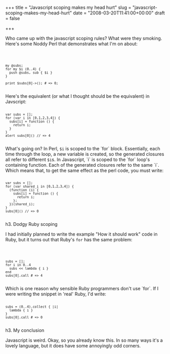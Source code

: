 +++
title = "Javascript scoping makes my head hurt"
slug = "javascript-scoping-makes-my-head-hurt"
date = "2008-03-20T11:41:00+00:00"
draft = false

+++

Who came up with the javascript scoping rules? What were they smoking. Here's some Noddy Perl that demonstrates what I'm on about:

<code>

    my @subs; 
    for my $i (0..4) {
      push @subs, sub { $i }
    }

    print $subs[0]->(); # => 0;

</code>
Here's the equivalent (or what I thought should be the equivalent) in Javscript:

<code>

    var subs = [];
    for (var i in [0,1,2,3,4]) {
      subs[i] = function () {
        return i;
      }
    }
    alert subs[0]() // => 4

</code>
What's going on? In Perl, <code>$i</code> is scoped to the `for` block. Essentially, each time through the loop, a new variable is created, so the generated closures all refer to different <code>$i</code>s. In Javascript, `i` is scoped to the `for` loop's containing function. Each of the generated closures refer to the same `i`. Which means that, to get the same effect as the perl code, you must write:

<code>

    var subs = [];
    for (var shared_i in [0,1,2,3,4]) {
      (function (i) {
        subs[i] = function () {
          return i;
        };
      })(shared_i);
    }
    subs[0]() // => 0

</code>
h3. Dodgy Ruby scoping

I had initially planned to write the example "How it should work" code in Ruby, but it turns out that Ruby's `for` has the same problem:

<code>

    subs = [];
    for i in 0..4
      subs << lambda { i }
    end
    subs[0].call # => 4

</code>
Which is one reason why sensible Ruby programmers don't use `for`. If I were writing the snippet in 'real' Ruby, I'd write:

<code>

    subs = (0..4).collect { |i|
      lambda { i }
    }
    subs[0].call # => 0

</code>
h3. My conclusion

Javascript is weird. Okay, so you already know this. In so many ways it's a lovely language, but it does have some annoyingly odd corners.
